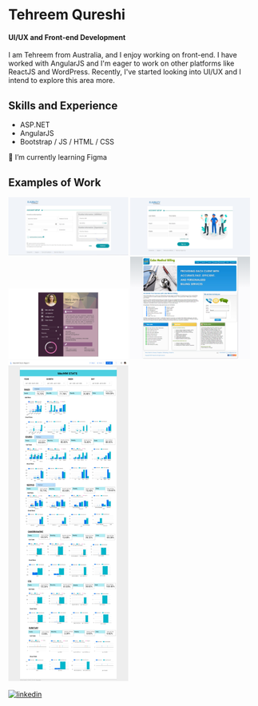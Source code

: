 # Tehreem Qureshi
#### UI/UX and Front-end Development
I am Tehreem from Australia, and I enjoy working on front-end. I have worked with AngularJS and I'm eager to work on other platforms like ReactJS and WordPress. Recently, I've started looking into UI/UX and I intend to explore this area more.

## Skills and Experience
- ASP.NET
- AngularJS
- Bootstrap / JS / HTML / CSS
  
🌱 I’m currently learning Figma

## Examples of Work
<img src="https://github.com/tehreem-tq/tehreem-tq/blob/main/account-setup.JPG" width="240" />
<img src="https://github.com/tehreem-tq/tehreem-tq/blob/main/login.JPG" width="240" /><img src="https://github.com/tehreem-tq/tehreem-tq/blob/main/portfolio-html.png" width="240" />
<img src="https://github.com/tehreem-tq/tehreem-tq/blob/main/Cube-Medical-Billing.png" width="240" /><img src="https://github.com/tehreem-tq/tehreem-tq/blob/main/MacMM-Stats-Report.png" width="240" />

[<img src='https://cdn.jsdelivr.net/npm/simple-icons@3.0.1/icons/linkedin.svg' alt='linkedin' height='40'>](https://www.linkedin.com/in/tehreem-qureshi-43187a165/)  

